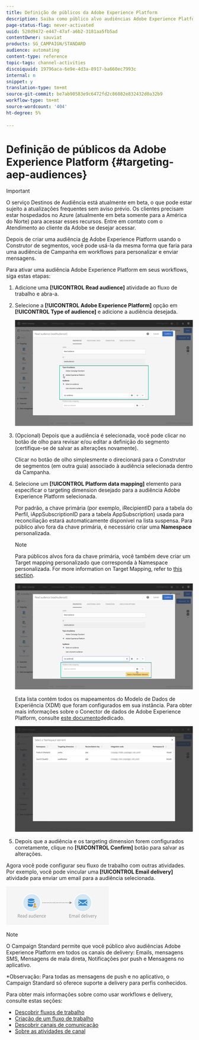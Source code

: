 ```yaml
---
title: Definição de públicos da Adobe Experience Platform
description: Saiba como público alvo audiências Adobe Experience Platform dentro dos workflows.
page-status-flag: never-activated
uuid: 528d9472-e447-47af-a6b2-3181aa5fb5ad
contentOwner: sauviat
products: SG_CAMPAIGN/STANDARD
audience: automating
content-type: reference
topic-tags: channel-activities
discoiquuid: 19796aca-6e9e-4d3a-8917-ba660ec7993c
internal: n
snippet: y
translation-type: tm+mt
source-git-commit: be7ab90583e9c6472fd2c86082e832432d0a32b9
workflow-type: tm+mt
source-wordcount: '404'
ht-degree: 5%

---
```



# Definição de públicos da Adobe Experience Platform {#targeting-aep-audiences}

>[!IMPORTANT]
>
>O serviço Destinos de Audiência está atualmente em beta, o que pode estar sujeito a atualizações frequentes sem aviso prévio. Os clientes precisam estar hospedados no Azure (atualmente em beta somente para a América do Norte) para acessar esses recursos. Entre em contato com o Atendimento ao cliente da Adobe se desejar acessar.

Depois de criar uma audiência [de](../../audiences/using/aep-about-audience-destinations-service.md) Adobe Experience Platform usando o Construtor de segmentos, você pode usá-la da mesma forma que faria para uma audiência de Campanha em workflows para personalizar e enviar mensagens.

Para ativar uma audiência Adobe Experience Platform em seus workflows, siga estas etapas:

1. Adicione uma **[!UICONTROL Read audience]** atividade ao fluxo de trabalho e abra-a.

1. Selecione a **[!UICONTROL Adobe Experience Platform]** opção em **[!UICONTROL Type of audience]** e adicione a audiência desejada.

   ![](assets/aep_wkf_readaudience.png)

1. (Opcional) Depois que a audiência é selecionada, você pode clicar no botão de olho para revisar e/ou editar a definição do segmento (certifique-se de salvar as alterações novamente).

   Clicar no botão de olho simplesmente o direcionará para o Construtor de segmentos (em outra guia) associado à audiência selecionada dentro da Campanha.

1. Selecione um **[!UICONTROL Platform data mapping]** elemento para especificar o targeting dimension desejado para a audiência Adobe Experience Platform selecionada.

   Por padrão, a chave primária (por exemplo, iRecipientID para a tabela do Perfil, iAppSubscriptionID para a tabela AppSubscription) usada para reconciliação estará automaticamente disponível na lista suspensa. Para público alvo fora da chave primária, é necessário criar uma **Namespace** personalizada.

   >[!NOTE]
   >
   >Para públicos alvos fora da chave primária, você também deve criar um Target mapping personalizado que corresponda à Namespace personalizada. For more information on Target Mapping, refer to [this section](../../administration/using/target-mappings-in-campaign.md).

   ![](assets/aep_wkf_readaudience_namespace.png)

   Esta lista contém todos os mapeamentos do Modelo de Dados de Experiência (XDM) que foram configurados em sua instância. Para obter mais informações sobre o Conector de dados de Adobe Experience Platform, consulte [este documento](../../developing/using/aep-about-data-connector.md)dedicado.

   ![](assets/aep_wkf_readaudience_namespace2.png)

1. Depois que a audiência e os targeting dimension forem configurados corretamente, clique no **[!UICONTROL Confirm]** botão para salvar as alterações.

Agora você pode configurar seu fluxo de trabalho com outras atividades. Por exemplo, você pode vincular uma **[!UICONTROL Email delivery]** atividade para enviar um email para a audiência selecionada.

![](assets/aep_wkf_email.png)

>[!NOTE]
>
>O Campaign Standard permite que você público alvo audiências Adobe Experience Platform em todos os canais de delivery: Emails, mensagens SMS, Mensagens de mala direta, Notificações por push e Mensagens no aplicativo.
>
>*Observação: Para todas as mensagens de push e no aplicativo, o Campaign Standard só oferece suporte a delivery para perfis conhecidos.

Para obter mais informações sobre como usar workflows e delivery, consulte estas seções:

* [Descobrir fluxos de trabalho](../../automating/using/get-started-workflows.md)
* [Criação de um fluxo de trabalho](../../automating/using/building-a-workflow.md)
* [Descobrir canais de comunicação](../../channels/using/get-started-communication-channels.md)
* [Sobre as atividades de canal](../../automating/using/about-channel-activities.md)
